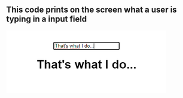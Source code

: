 ## This code prints on the screen what a user is typing in a input field

<div>
  <img src="./presentation.png" />
</div>

